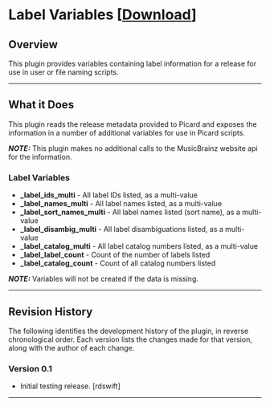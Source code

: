 # Label Variables \[[Download](https://github.com/rdswift/picard-plugins/raw/2.0_RDS_Plugins/plugins/label_variables/label_variables.zip)\]

## Overview

This plugin provides variables containing label information for a release for use in user or file naming scripts.

---

## What it Does

This plugin reads the release metadata provided to Picard and exposes the information in a number
of additional variables for use in Picard scripts.

***NOTE:*** This plugin makes no additional calls to the MusicBrainz website api for the information.

### Label Variables

* **_label_ids_multi** - All label IDs listed, as a multi-value
* **_label_names_multi** - All label names listed, as a multi-value
* **_label_sort_names_multi** - All label names listed (sort name), as a multi-value
* **_label_disambig_multi** - All label disambiguations listed, as a multi-value
* **_label_catalog_multi** - All label catalog numbers listed, as a multi-value
* **_label_label_count** - Count of the number of labels listed
* **_label_catalog_count** - Count of all catalog numbers listed

***NOTE:*** Variables will not be created if the data is missing.

---

## Revision History

The following identifies the development history of the plugin, in reverse chronological order.  Each version lists the changes made for that version, along with the author of each change.

### Version 0.1

* Initial testing release. \[rdswift\]

---
